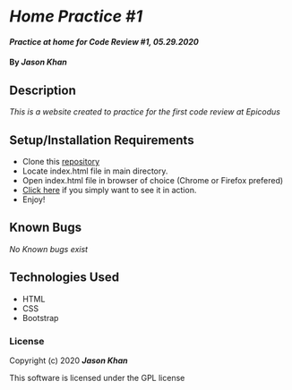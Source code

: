 # _Home Practice #1_

#### _Practice at home for Code Review #1, 05.29.2020_

#### By _**Jason Khan**_

## Description

_This is a website created to practice for the first code review at Epicodus_

## Setup/Installation Requirements

* Clone this [repository](https://github.com/jasonkhan99/home-practice1.git)
* Locate index.html file in main directory.
* Open index.html file in browser of choice (Chrome or Firefox prefered)
* [Click here](https://jasonkhan99.github.io/home-practice1/) if you simply want to see it in action.
* Enjoy!

## Known Bugs

_No Known bugs exist_

## Technologies Used

* HTML
* CSS
* Bootstrap

### License

Copyright (c) 2020 **_Jason Khan_**

This software is licensed under the GPL license
